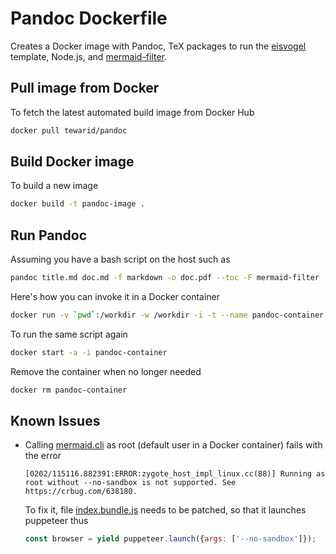 # Pandoc Dockerfile

Creates a Docker image with Pandoc, TeX packages to run the [eisvogel](https://github.com/Wandmalfarbe/pandoc-latex-template/) template, Node.js, and [mermaid-filter](https://github.com/raghur/mermaid-filter).

## Pull image from Docker

To fetch the latest automated build image from Docker Hub

```bash
docker pull tewarid/pandoc
```

## Build Docker image

To build a new image

```bash
docker build -t pandoc-image .
```

## Run Pandoc

Assuming you have a bash script on the host such as

```bash
pandoc title.md doc.md -f markdown -o doc.pdf --toc -F mermaid-filter --template ./eisvogel.tex --variable titlepage=true
```

Here's how you can invoke it in a Docker container

```bash
docker run -v `pwd`:/workdir -w /workdir -i -t --name pandoc-container pandoc-image ./topdf.sh
```

To run the same script again

```bash
docker start -a -i pandoc-container
```

Remove the container when no longer needed

```bash
docker rm pandoc-container
```

## Known Issues

- Calling [mermaid.cli](https://github.com/mermaidjs/mermaid.cli) as root (default user in a Docker container) fails with the error

    ```text
    [0202/115116.882391:ERROR:zygote_host_impl_linux.cc(88)] Running as root without --no-sandbox is not supported. See https://crbug.com/638180.
    ```

    To fix it, file [index.bundle.js](index.bundle.js) needs to be patched, so that it launches puppeteer thus

    ```javascript
    const browser = yield puppeteer.launch({args: ['--no-sandbox']});
    ```
